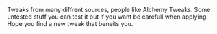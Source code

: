Tweaks from many diffrent sources, people like Alchemy Tweaks. Some untested stuff you can test it out if you want be carefull when applying. Hope you find a new tweak that beneits you.
